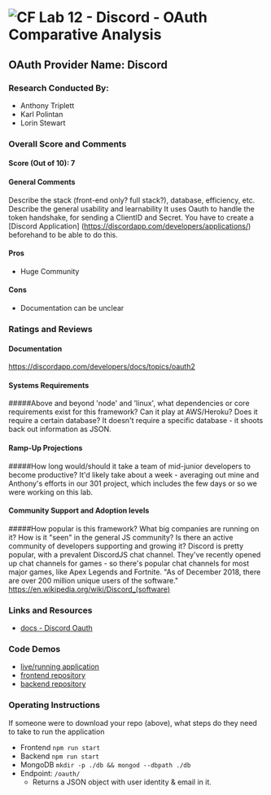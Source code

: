 ![CF](http://i.imgur.com/7v5ASc8.png) Lab 12 - Discord - OAuth Comparative Analysis
================================================================

## OAuth Provider Name: Discord

### Research Conducted By:
* Anthony Triplett
* Karl Polintan
* Lorin Stewart

### Overall Score and Comments
#### Score (Out of 10): 7
#### General Comments
Describe the stack (front-end only? full stack?), database, efficiency, etc. Describe the general usability and learnability
It uses Oauth to handle the token handshake, for sending a ClientID and Secret. You have to create a [Discord Application] (https://discordapp.com/developers/applications/) beforehand to be able to do this.

#### Pros
* Huge Community


#### Cons
* Documentation can be unclear


### Ratings and Reviews
#### Documentation
https://discordapp.com/developers/docs/topics/oauth2


#### Systems Requirements
#####Above and beyond 'node' and 'linux', what dependencies or core requirements exist for this framework?  Can it play at AWS/Heroku?  Does it require a certain database?
It doesn't require a specific database - it shoots back out information as JSON. 

#### Ramp-Up Projections
#####How long would/should it take a team of mid-junior developers to become productive?
It'd likely take about a week - averaging out mine and Anthony's efforts in our 301 project, which includes the few days or so we were working on this lab.

#### Community Support and Adoption levels
#####How popular is this framework? What big companies are running on it? How is it "seen" in the general JS community?  Is there an active community of developers supporting and growing it?
Discord is pretty popular, with a prevalent DiscordJS chat channel. They've recently opened up chat channels for games - so there's popular chat channels for most major games, like Apex Legends and Fortnite.
"As of December 2018, there are over 200 million unique users of the software." https://en.wikipedia.org/wiki/Discord_(software)


### Links and Resources
* [docs - Discord Oauth](https://discordapp.com/developers/docs/topics/oauth2)

### Code Demos
* [live/running application](https://lab-12-401n12js-backend-atkpls.herokuapp.com/)
* [frontend repository](https://github.com/polink/lab-12-frontend-401n12-JS-ATKPLS/)
* [backend repository](https://github.com/polink/lab-12-backend-401n12-JS-ATKPLS/)

### Operating Instructions
If someone were to download your repo (above), what steps do they need to take to run the application
* Frontend `npm run start`
* Backend `npm run start`
* MongoDB `mkdir -p ./db && mongod --dbpath ./db`
* Endpoint: `/oauth/`
  * Returns a JSON object with user identity & email in it. 
